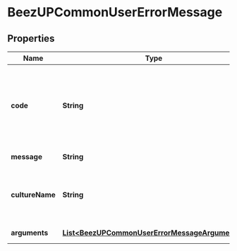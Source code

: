 
# BeezUPCommonUserErrorMessage

## Properties
Name | Type | Description | Notes
------------ | ------------- | ------------- | -------------
**code** | **String** | the error code. The error code can be a pattern containing the argument&#39;s name | 
**message** | **String** | The error message | 
**cultureName** | **String** | If the error is translated, the culture name will be indicated |  [optional]
**arguments** | [**List&lt;BeezUPCommonUserErrorMessageArguments&gt;**](BeezUPCommonUserErrorMessageArguments.md) | a dictionary string/object |  [optional]



